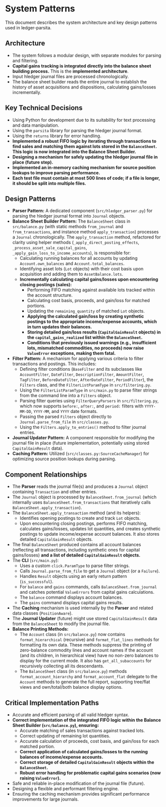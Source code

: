 # System Patterns

This document describes the system architecture and key design patterns used in ledger-parsita.

## Architecture

- The system follows a modular design, with separate modules for parsing and filtering.
- **Capital gains tracking is integrated directly into the balance sheet building process.** This is the **implemented architecture**.
- Input hledger journal files are processed chronologically.
- The balance sheet builder reads the entire journal to establish the history of asset acquisitions and dispositions, calculating gains/losses incrementally.

## Key Technical Decisions

- Using Python for development due to its suitability for text processing and data manipulation.
- Using the `parsita` library for parsing the hledger journal format.
- Using the `returns` library for error handling.
- **Implemented a robust FIFO logic by iterating through transactions to find sales and matching them against lots stored in the `BalanceSheet`. This logic is now integrated into the Balance Sheet Builder.**
- **Designing a mechanism for safely updating the hledger journal file in place (future step).**
- **Implemented an in-memory caching mechanism for source position lookups to improve parsing performance.**
- **Each test file must contain at most 500 lines of code; if a file is longer, it should be split into multiple files.**

## Design Patterns

- **Parser Pattern:** A dedicated component (`src/hledger_parser.py`) for parsing the hledger journal format into `Journal` objects.
- **Balance Sheet Builder Pattern:** The `BalanceSheet` class in `src/balance.py` (with static methods `from_journal` and `from_transactions`, and instance method `apply_transaction`) processes a `Journal` chronologically. The `apply_transaction` method, refactored for clarity using helper methods (`_apply_direct_posting_effects`, `_process_asset_sale_capital_gains`, `_apply_gain_loss_to_income_accounts`), is responsible for:
    - Calculating running balances for all accounts by updating `Account.own_balances` and `Account.total_balances`.
    - Identifying asset lots (`Lot` objects) with their cost basis upon acquisition and adding them to `AssetBalance.lots`.
    - **Incrementally calculating capital gains/losses upon encountering closing postings (sales):**
        - Performing FIFO matching against available lots tracked within the account structure.
        - Calculating cost basis, proceeds, and gain/loss for matched portions.
        - Updating the `remaining_quantity` of matched `Lot` objects.
        - **Applying the calculated gain/loss by creating synthetic postings to the appropriate income/expense accounts, which in turn updates their balances.**
        - **Storing detailed gain/loss results (`CapitalGainResult` objects) in the `capital_gains_realized` list within the `BalanceSheet`.**
        - **Conditions that previously issued warnings (e.g., insufficient lots, mismatched commodities, no proceeds) now raise `ValueError` exceptions, making them fatal.**
- **Filter Pattern:** A mechanism for applying various criteria to filter transactions and postings. This includes:
    - Defining filter conditions (`BaseFilter` and its subclasses like `AccountFilter`, `DateFilter`, `DescriptionFilter`, `AmountFilter`, `TagFilter`, `BeforeDateFilter`, `AfterDateFilter`, `PeriodFilter`), the `Filters` class, and the `FilterListParamType` in `src/filtering.py`.
    - Using the `FilterListParamType` in `src/main.py` to parse filter strings from the command line into a `Filters` object.
    - Parsing filter queries using `FilterQueryParsers` in `src/filtering.py`, which now supports `before:`, `after:`, and `period:` filters with `YYYY-MM-DD`, `YYYY-MM`, and `YYYY` date formats.
    - Passing the parsed `Filters` object directly to `Journal.parse_from_file` in `src/classes.py`.
    - Using the `Filters.apply_to_entries()` method to filter journal entries.
- **Journal Updater Pattern:** A component responsible for modifying the journal file in place (future implementation, potentially using stored `CapitalGainResult` data).
- **Caching Pattern:** Utilized (`src/classes.py:SourceCacheManager`) for optimizing source position lookups during parsing.

## Component Relationships

- The **Parser** reads the journal file(s) and produces a `Journal` object containing `Transaction` and other entries.
- The `Journal` object is processed by `BalanceSheet.from_journal` (which internally uses `BalanceSheet.from_transactions` that iteratively calls `BalanceSheet.apply_transaction`).
- The `BalanceSheet.apply_transaction` method (and its helpers):
    - Identifies opening postings to create and track `Lot` objects.
    - Upon encountering closing postings, performs FIFO matching, calculates gains/losses, updates lot quantities, and creates synthetic postings to update income/expense account balances. It also stores detailed `CapitalGainResult` objects.
- The final `BalanceSheet` produced contains all account balances (reflecting all transactions, including synthetic ones for capital gains/losses) **and a list of detailed `CapitalGainResult` objects.**
- The **CLI** (`src/main.py`):
    - Uses a custom `click.ParamType` to parse filter strings.
    - Calls `Journal.parse_from_file` to get a `Journal` object (or a `Failure`).
    - Handles `Result` objects using an early return pattern (`is_successful`).
    - For `balance` and `gains` commands, calls `BalanceSheet.from_journal` and catches potential `ValueErrors` from capital gains calculations.
    - The `balance` command displays account balances.
    - The `gains` command displays capital gains results.
- The **Caching** mechanism is used internally by the **Parser** and related data classes (`PositionAware`).
- The **Journal Updater** (future) might use stored `CapitalGainResult` data from the `BalanceSheet` to modify the journal file.
- **Balance Printing Methods:**
    - The `Account` class (in `src/balance.py`) now contains `format_hierarchical` (recursive) and `format_flat_lines` methods for formatting its own data. These methods suppress the printing of zero-balance commodity lines and account names if the account (and its children, in hierarchical view) have no non-zero balances to display for the current mode. It also has `get_all_subaccounts` for recursively collecting all its descendants.
    - The `BalanceSheet` class (in `src/balance.py`) methods `format_account_hierarchy` and `format_account_flat` delegate to the `Account` methods to generate the full report, supporting tree/flat views and own/total/both balance display options.

## Critical Implementation Paths

- Accurate and efficient parsing of all valid hledger syntax.
- **Correct implementation of the integrated FIFO logic within the Balance Sheet Builder (`src/balance.py`), ensuring:**
    - Accurate matching of sales transactions against tracked lots.
    - Correct updating of remaining lot quantities.
    - Accurate calculation of proceeds, cost basis, and gain/loss for each matched portion.
    - **Correct application of calculated gains/losses to the running balances of income/expense accounts.**
    - **Correct storage of detailed `CapitalGainResult` objects within the `BalanceSheet`.**
    - **Robust error handling for problematic capital gains scenarios (now raising `ValueError`).**
- Safe and reliable in-place modification of the journal file (future).
- Designing a flexible and performant filtering engine.
- Ensuring the caching mechanism provides significant performance improvements for large journals.
